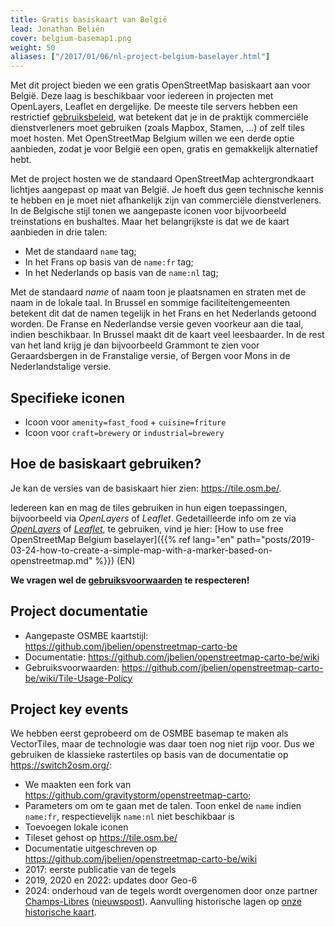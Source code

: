 ```yaml
---
title: Gratis basiskaart van België
lead: Jonathan Beliën
cover: belgium-basemap1.png
weight: 50
aliases: ["/2017/01/06/nl-project-belgium-baselayer.html"]
---
```


Met dit project bieden we een gratis OpenStreetMap basiskaart aan voor België. Deze laag is beschikbaar voor iedereen in projecten met OpenLayers, Leaflet en dergelijke. De meeste tile servers hebben een restrictief [gebruiksbeleid](http://wiki.openstreetmap.org/wiki/Tile_usage_policy), wat betekent dat je in de praktijk commerciële dienstverleners moet gebruiken (zoals Mapbox, Stamen, ...) of zelf tiles moet hosten.
Met OpenStreetMap Belgium willen we een derde optie aanbieden, zodat je voor België een open, gratis en gemakkelijk alternatief hebt.

Met de project hosten we de standaard OpenStreetMap achtergrondkaart lichtjes aangepast op maat van België. Je hoeft dus geen technische kennis te hebben en je moet niet afhankelijk zijn van commerciële dienstverleners. In de Belgische stijl tonen we aangepaste iconen voor bijvoorbeeld treinstations en bushaltes. Maar het belangrijkste is dat we de kaart aanbieden in drie talen:

* Met de standaard `name` tag;
* In het Frans op basis van de `name:fr` tag;
* In het Nederlands op basis van de `name:nl` tag;

Met de standaard _name_ of naam toon je plaatsnamen en straten met de naam in de lokale taal. In Brussel en sommige faciliteitengemeenten betekent dit dat de namen tegelijk in het Frans en het Nederlands getoond worden.
De Franse en Nederlandse versie geven voorkeur aan die taal, indien beschikbaar. In Brussel maakt dit de kaart veel leesbaarder. In de rest van het land krijg je dan bijvoorbeeld Grammont te zien voor Geraardsbergen in de Franstalige versie, of Bergen voor Mons in de Nederlandstalige versie.

## Specifieke iconen

* Icoon voor `amenity=fast_food` + `cuisine=friture`
* Icoon voor `craft=brewery` or `industrial=brewery`

## Hoe de basiskaart gebruiken?

Je kan de versies van de basiskaart hier zien: <https://tile.osm.be/>.

Iedereen kan en mag de tiles gebruiken in hun eigen toepassingen, bijvoorbeeld via _OpenLayers_ of _Leaflet_.
Gedetailleerde info om ze via _[OpenLayers](https://openlayers.org/)_ of _[Leaflet](http://leafletjs.com/)_, te gebruiken, vind je hier: [How to use free OpenStreetMap Belgium baselayer]({{% ref lang="en" path="posts/2019-03-24-how-to-create-a-simple-map-with-a-marker-based-on-openstreetmap.md" %}}) (EN)

**We vragen wel de [gebruiksvoorwaarden](https://github.com/jbelien/openstreetmap-carto-be/wiki/Tile-Usage-Policy) te respecteren!**

## Project documentatie

* Aangepaste OSMBE kaartstijl: <https://github.com/jbelien/openstreetmap-carto-be>
* Documentatie: <https://github.com/jbelien/openstreetmap-carto-be/wiki>
* Gebruiksvoorwaarden: <https://github.com/jbelien/openstreetmap-carto-be/wiki/Tile-Usage-Policy>

## Project key events

We hebben eerst geprobeerd om de OSMBE basemap te maken als VectorTiles, maar de technologie was daar toen nog niet rijp voor. Dus we gebruiken de klassieke rastertiles op basis van de documentatie op <https://switch2osm.org/>:

* We maakten een fork van <https://github.com/gravitystorm/openstreetmap-carto>;
* Parameters om om te gaan met de talen. Toon enkel de `name` indien `name:fr`, respectievelijk `name:nl` niet beschikbaar is
* Toevoegen lokale iconen
* Tileset gehost op <https://tile.osm.be/>
* Documentatie uitgeschreven op <https://github.com/jbelien/openstreetmap-carto-be/wiki>
* 2017: eerste publicatie van de tegels
* 2019, 2020 en 2022: updates door Geo-6
* 2024: onderhoud van de tegels wordt overgenomen door onze partner [Champs-Libres](https://champs-libres.coop) ([nieuwspost](https://openstreetmap.be/nl/2024/04/25/tiles-updated.html)). Aanvulling historische lagen op [onze historische kaart](https://play.osm.be/historischekaart.html#17/50.73016/4.23513/OSMBelgiumArchiveMarch2019-OSMroads).
